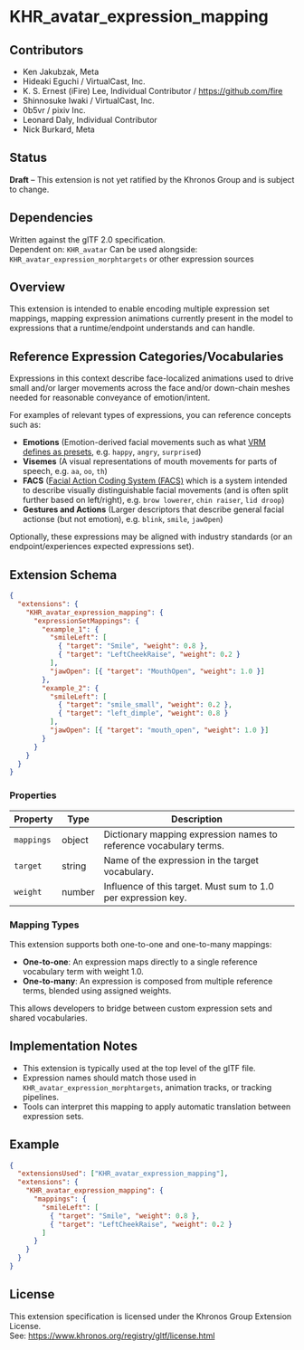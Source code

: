 # KHR_avatar_expression_mapping

## Contributors

- Ken Jakubzak, Meta
- Hideaki Eguchi / VirtualCast, Inc.
- K. S. Ernest (iFire) Lee, Individual Contributor / https://github.com/fire
- Shinnosuke Iwaki / VirtualCast, Inc.
- 0b5vr / pixiv Inc.
- Leonard Daly, Individual Contributor
- Nick Burkard, Meta

## Status

**Draft** – This extension is not yet ratified by the Khronos Group and is subject to change.

## Dependencies

Written against the glTF 2.0 specification.  
Dependent on: `KHR_avatar`
Can be used alongside: `KHR_avatar_expression_morphtargets` or other expression sources

## Overview

This extension is intended to enable encoding multiple expression set mappings, mapping expression animations currently present in the model to expressions that a runtime/endpoint understands and can handle.

## Reference Expression Categories/Vocabularies

Expressions in this context describe face-localized animations used to drive small and/or larger movements across the face and/or down-chain meshes needed for reasonable conveyance of emotion/intent.

For examples of relevant types of expressions, you can reference concepts such as:

- **Emotions** (Emotion-derived facial movements such as what [VRM defines as presets](https://github.com/vrm-c/vrm-specification/blob/master/specification/VRMC_vrm-1.0/expressions.md), e.g. `happy`, `angry`, `surprised`)
- **Visemes** (A visual representations of mouth movements for parts of speech, e.g. `aa`, `oo`, `th`)
- **FACS** ([Facial Action Coding System (FACS)](https://en.wikipedia.org/wiki/Facial_Action_Coding_System) which is a system intended to describe visually distinguishable facial movements (and is often split further based on left/right), e.g. `brow lowerer`, `chin raiser`, `lid droop`)
- **Gestures and Actions** (Larger descriptors that describe general facial actionse (but not emotion), e.g. `blink`, `smile`, `jawOpen`)

Optionally, these expressions may be aligned with industry standards (or an endpoint/experiences expected expressions set).

## Extension Schema

```json
{
  "extensions": {
    "KHR_avatar_expression_mapping": {
      "expressionSetMappings": {
        "example_1": {
          "smileLeft": [
            { "target": "Smile", "weight": 0.8 },
            { "target": "LeftCheekRaise", "weight": 0.2 }
          ],
          "jawOpen": [{ "target": "MouthOpen", "weight": 1.0 }]
        },
        "example_2": {
          "smileLeft": [
            { "target": "smile_small", "weight": 0.2 },
            { "target": "left_dimple", "weight": 0.8 }
          ],
          "jawOpen": [{ "target": "mouth_open", "weight": 1.0 }]
        }
      }
    }
  }
}
```

### Properties

| Property   | Type   | Description                                                        |
| ---------- | ------ | ------------------------------------------------------------------ |
| `mappings` | object | Dictionary mapping expression names to reference vocabulary terms. |
| `target`   | string | Name of the expression in the target vocabulary.                   |
| `weight`   | number | Influence of this target. Must sum to 1.0 per expression key.      |

### Mapping Types

This extension supports both one-to-one and one-to-many mappings:

- **One-to-one**: An expression maps directly to a single reference vocabulary term with weight 1.0.
- **One-to-many**: An expression is composed from multiple reference terms, blended using assigned weights.

This allows developers to bridge between custom expression sets and shared vocabularies.

## Implementation Notes

- This extension is typically used at the top level of the glTF file.
- Expression names should match those used in `KHR_avatar_expression_morphtargets`, animation tracks, or tracking pipelines.
- Tools can interpret this mapping to apply automatic translation between expression sets.

## Example

```json
{
  "extensionsUsed": ["KHR_avatar_expression_mapping"],
  "extensions": {
    "KHR_avatar_expression_mapping": {
      "mappings": {
        "smileLeft": [
          { "target": "Smile", "weight": 0.8 },
          { "target": "LeftCheekRaise", "weight": 0.2 }
        ]
      }
    }
  }
}
```

## License

This extension specification is licensed under the Khronos Group Extension License.  
See: https://www.khronos.org/registry/gltf/license.html

